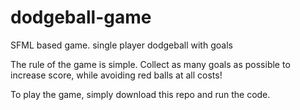 # dodgeball-game
SFML based game. single player dodgeball with goals

The rule of the game is simple. Collect as many goals as possible to increase score, while avoiding red balls at all costs!

To play the game, simply download this repo and run the code.
